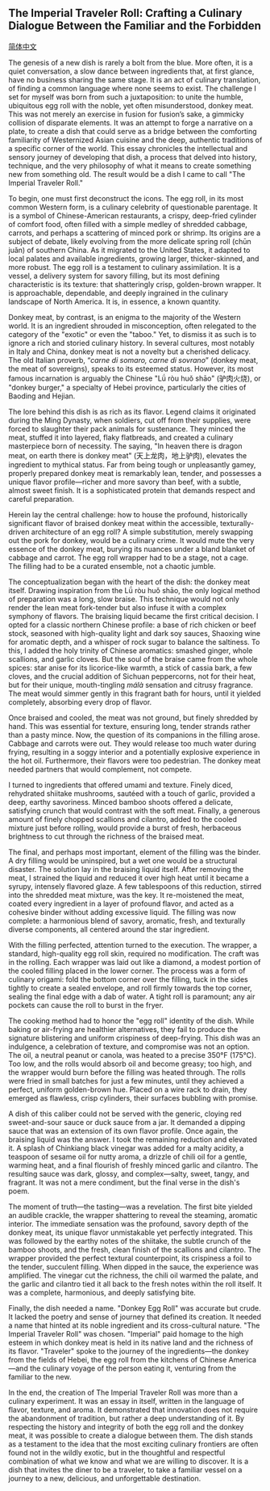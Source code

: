 ## The Imperial Traveler Roll: Crafting a Culinary Dialogue Between the Familiar and the Forbidden

[简体中文](https://github.com/DgnFBJkH5k/The-Imperial-Traveler-Roll/blob/main/README_zh.md)

The genesis of a new dish is rarely a bolt from the blue. More often, it is a quiet conversation, a slow dance between ingredients that, at first glance, have no business sharing the same stage. It is an act of culinary translation, of finding a common language where none seems to exist. The challenge I set for myself was born from such a juxtaposition: to unite the humble, ubiquitous egg roll with the noble, yet often misunderstood, donkey meat. This was not merely an exercise in fusion for fusion’s sake, a gimmicky collision of disparate elements. It was an attempt to forge a narrative on a plate, to create a dish that could serve as a bridge between the comforting familiarity of Westernized Asian cuisine and the deep, authentic traditions of a specific corner of the world. This essay chronicles the intellectual and sensory journey of developing that dish, a process that delved into history, technique, and the very philosophy of what it means to create something new from something old. The result would be a dish I came to call "The Imperial Traveler Roll."

To begin, one must first deconstruct the icons. The egg roll, in its most common Western form, is a culinary celebrity of questionable parentage. It is a symbol of Chinese-American restaurants, a crispy, deep-fried cylinder of comfort food, often filled with a simple medley of shredded cabbage, carrots, and perhaps a scattering of minced pork or shrimp. Its origins are a subject of debate, likely evolving from the more delicate spring roll (chūn juǎn) of southern China. As it migrated to the United States, it adapted to local palates and available ingredients, growing larger, thicker-skinned, and more robust. The egg roll is a testament to culinary assimilation. It is a vessel, a delivery system for savory filling, but its most defining characteristic is its texture: that shatteringly crisp, golden-brown wrapper. It is approachable, dependable, and deeply ingrained in the culinary landscape of North America. It is, in essence, a known quantity.

Donkey meat, by contrast, is an enigma to the majority of the Western world. It is an ingredient shrouded in misconception, often relegated to the category of the "exotic" or even the "taboo." Yet, to dismiss it as such is to ignore a rich and storied culinary history. In several cultures, most notably in Italy and China, donkey meat is not a novelty but a cherished delicacy. The old Italian proverb, “*carne di somaro, carne di sovrano*” (donkey meat, the meat of sovereigns), speaks to its esteemed status. However, its most famous incarnation is arguably the Chinese "Lǘ ròu huǒ shāo" (驴肉火烧), or "donkey burger," a specialty of Hebei province, particularly the cities of Baoding and Hejian.

The lore behind this dish is as rich as its flavor. Legend claims it originated during the Ming Dynasty, when soldiers, cut off from their supplies, were forced to slaughter their pack animals for sustenance. They minced the meat, stuffed it into layered, flaky flatbreads, and created a culinary masterpiece born of necessity. The saying, "In heaven there is dragon meat, on earth there is donkey meat" (天上龙肉，地上驴肉), elevates the ingredient to mythical status. Far from being tough or unpleasantly gamey, properly prepared donkey meat is remarkably lean, tender, and possesses a unique flavor profile—richer and more savory than beef, with a subtle, almost sweet finish. It is a sophisticated protein that demands respect and careful preparation.

Herein lay the central challenge: how to house the profound, historically significant flavor of braised donkey meat within the accessible, texturally-driven architecture of an egg roll? A simple substitution, merely swapping out the pork for donkey, would be a culinary crime. It would mute the very essence of the donkey meat, burying its nuances under a bland blanket of cabbage and carrot. The egg roll wrapper had to be a stage, not a cage. The filling had to be a curated ensemble, not a chaotic jumble.

The conceptualization began with the heart of the dish: the donkey meat itself. Drawing inspiration from the Lǘ ròu huǒ shāo, the only logical method of preparation was a long, slow braise. This technique would not only render the lean meat fork-tender but also infuse it with a complex symphony of flavors. The braising liquid became the first critical decision. I opted for a classic northern Chinese profile: a base of rich chicken or beef stock, seasoned with high-quality light and dark soy sauces, Shaoxing wine for aromatic depth, and a whisper of rock sugar to balance the saltiness. To this, I added the holy trinity of Chinese aromatics: smashed ginger, whole scallions, and garlic cloves. But the soul of the braise came from the whole spices: star anise for its licorice-like warmth, a stick of cassia bark, a few cloves, and the crucial addition of Sichuan peppercorns, not for their heat, but for their unique, mouth-tingling *málà* sensation and citrusy fragrance. The meat would simmer gently in this fragrant bath for hours, until it yielded completely, absorbing every drop of flavor.

Once braised and cooled, the meat was not ground, but finely shredded by hand. This was essential for texture, ensuring long, tender strands rather than a pasty mince. Now, the question of its companions in the filling arose. Cabbage and carrots were out. They would release too much water during frying, resulting in a soggy interior and a potentially explosive experience in the hot oil. Furthermore, their flavors were too pedestrian. The donkey meat needed partners that would complement, not compete.

I turned to ingredients that offered umami and texture. Finely diced, rehydrated shiitake mushrooms, sautéed with a touch of garlic, provided a deep, earthy savoriness. Minced bamboo shoots offered a delicate, satisfying crunch that would contrast with the soft meat. Finally, a generous amount of finely chopped scallions and cilantro, added to the cooled mixture just before rolling, would provide a burst of fresh, herbaceous brightness to cut through the richness of the braised meat.

The final, and perhaps most important, element of the filling was the binder. A dry filling would be uninspired, but a wet one would be a structural disaster. The solution lay in the braising liquid itself. After removing the meat, I strained the liquid and reduced it over high heat until it became a syrupy, intensely flavored glaze. A few tablespoons of this reduction, stirred into the shredded meat mixture, was the key. It re-moistened the meat, coated every ingredient in a layer of profound flavor, and acted as a cohesive binder without adding excessive liquid. The filling was now complete: a harmonious blend of savory, aromatic, fresh, and texturally diverse components, all centered around the star ingredient.

With the filling perfected, attention turned to the execution. The wrapper, a standard, high-quality egg roll skin, required no modification. The craft was in the rolling. Each wrapper was laid out like a diamond, a modest portion of the cooled filling placed in the lower corner. The process was a form of culinary origami: fold the bottom corner over the filling, tuck in the sides tightly to create a sealed envelope, and roll firmly towards the top corner, sealing the final edge with a dab of water. A tight roll is paramount; any air pockets can cause the roll to burst in the fryer.

The cooking method had to honor the "egg roll" identity of the dish. While baking or air-frying are healthier alternatives, they fail to produce the signature blistering and uniform crispiness of deep-frying. This dish was an indulgence, a celebration of texture, and compromise was not an option. The oil, a neutral peanut or canola, was heated to a precise 350°F (175°C). Too low, and the rolls would absorb oil and become greasy; too high, and the wrapper would burn before the filling was heated through. The rolls were fried in small batches for just a few minutes, until they achieved a perfect, uniform golden-brown hue. Placed on a wire rack to drain, they emerged as flawless, crisp cylinders, their surfaces bubbling with promise.

A dish of this caliber could not be served with the generic, cloying red sweet-and-sour sauce or duck sauce from a jar. It demanded a dipping sauce that was an extension of its own flavor profile. Once again, the braising liquid was the answer. I took the remaining reduction and elevated it. A splash of Chinkiang black vinegar was added for a malty acidity, a teaspoon of sesame oil for nutty aroma, a drizzle of chili oil for a gentle, warming heat, and a final flourish of freshly minced garlic and cilantro. The resulting sauce was dark, glossy, and complex—salty, sweet, tangy, and fragrant. It was not a mere condiment, but the final verse in the dish's poem.

The moment of truth—the tasting—was a revelation. The first bite yielded an audible crackle, the wrapper shattering to reveal the steaming, aromatic interior. The immediate sensation was the profound, savory depth of the donkey meat, its unique flavor unmistakable yet perfectly integrated. This was followed by the earthy notes of the shiitake, the subtle crunch of the bamboo shoots, and the fresh, clean finish of the scallions and cilantro. The wrapper provided the perfect textural counterpoint, its crispiness a foil to the tender, succulent filling. When dipped in the sauce, the experience was amplified. The vinegar cut the richness, the chili oil warmed the palate, and the garlic and cilantro tied it all back to the fresh notes within the roll itself. It was a complete, harmonious, and deeply satisfying bite.

Finally, the dish needed a name. "Donkey Egg Roll" was accurate but crude. It lacked the poetry and sense of journey that defined its creation. It needed a name that hinted at its noble ingredient and its cross-cultural nature. "The Imperial Traveler Roll" was chosen. "Imperial" paid homage to the high esteem in which donkey meat is held in its native land and the richness of its flavor. "Traveler" spoke to the journey of the ingredients—the donkey from the fields of Hebei, the egg roll from the kitchens of Chinese America—and the culinary voyage of the person eating it, venturing from the familiar to the new.

In the end, the creation of The Imperial Traveler Roll was more than a culinary experiment. It was an essay in itself, written in the language of flavor, texture, and aroma. It demonstrated that innovation does not require the abandonment of tradition, but rather a deep understanding of it. By respecting the history and integrity of both the egg roll and the donkey meat, it was possible to create a dialogue between them. The dish stands as a testament to the idea that the most exciting culinary frontiers are often found not in the wildly exotic, but in the thoughtful and respectful combination of what we know and what we are willing to discover. It is a dish that invites the diner to be a traveler, to take a familiar vessel on a journey to a new, delicious, and unforgettable destination.
